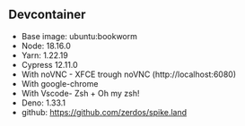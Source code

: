 ## Devcontainer

- Base image: ubuntu:bookworm
- Node: 18.16.0
- Yarn: 1.22.19
- Cypress 12.11.0
- With noVNC - XFCE trough noVNC (http://localhost:6080)
- With google-chrome
- With Vscode- Zsh + Oh my zsh!
- Deno: 1.33.1
- github: https://github.com/zerdos/spike.land
